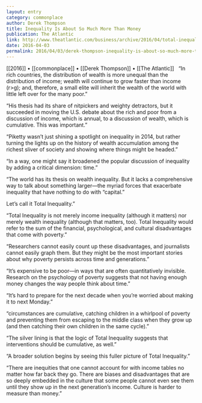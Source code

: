 ```yaml
---
layout: entry
category: commonplace
author: Derek Thompson
title: Inequality Is About So Much More Than Money
publication: The Atlantic
link: http://www.theatlantic.com/business/archive/2016/04/total-inequality/476238/
date: 2016-04-03
permalink: 2016/04/03/derek-thompson-inequality-is-about-so-much-more-than-money
---
```


[[2016]] • [[commonplace]] • [[Derek Thompson]] • [[The Atlantic]]
 
“In rich countries, the distribution of wealth is more unequal than the distribution of income; wealth will continue to grow faster than income (r>g); and, therefore, a small elite will inherit the wealth of the world with little left over for the many poor.”

“His thesis had its share of nitpickers and weighty detractors, but it succeeded in moving the U.S. debate about the rich and poor from a discussion of income, which is annual, to a discussion of wealth, which is cumulative. This was important.”

“Piketty wasn’t just shining a spotlight on inequality in 2014, but rather turning the lights up on the history of wealth accumulation among the richest sliver of society and showing where things might be headed.”

“In a way, one might say it broadened the popular discussion of inequality by adding a critical dimension: time.”

“The world has its thesis on wealth inequality. But it lacks a comprehensive way to talk about something larger—the myriad forces that exacerbate inequality that have nothing to do with “capital.”

Let’s call it Total Inequality.”

“Total Inequality is not merely income inequality (although it matters) nor merely wealth inequality (although that matters, too). Total Inequality would refer to the sum of the financial, psychological, and cultural disadvantages that come with poverty.”

“Researchers cannot easily count up these disadvantages, and journalists cannot easily graph them. But they might be the most important stories about why poverty persists across time and generations.”

“It’s expensive to be poor—in ways that are often quantitatively invisible. Research on the psychology of poverty suggests that not having enough money changes the way people think about time.”

“It’s hard to prepare for the next decade when you’re worried about making it to next Monday.”

“circumstances are cumulative, catching children in a whirlpool of poverty and preventing them from escaping to the middle class when they grow up (and then catching their own children in the same cycle).”

“The silver lining is that the logic of Total Inequality suggests that interventions should be cumulative, as well.”

“A broader solution begins by seeing this fuller picture of Total Inequality.”

“There are inequities that one cannot account for with income tables no matter how far back they go. There are biases and disadvantages that are so deeply embedded in the culture that some people cannot even see them until they show up in the next generation’s income. Culture is harder to measure than money.”

